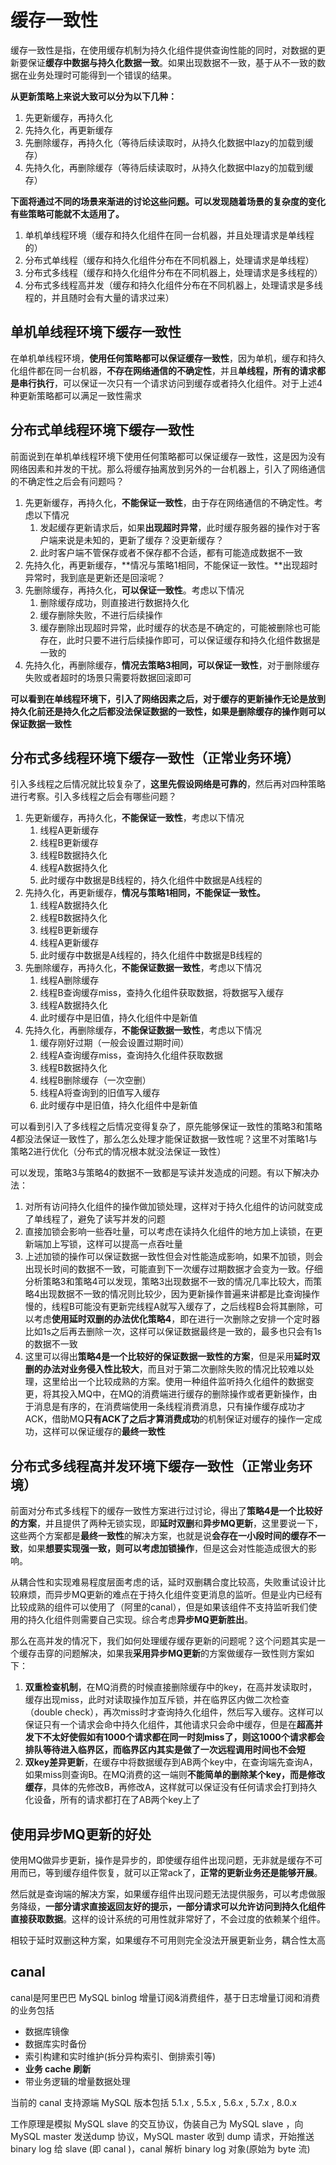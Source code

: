 # 缓存一致性

缓存一致性是指，在使用缓存机制为持久化组件提供查询性能的同时，对数据的更新要保证**缓存中数据与持久化数据一致**。如果出现数据不一致，基于从不一致的数据在业务处理时可能得到一个错误的结果。

**从更新策略上来说大致可以分为以下几种：**

1. 先更新缓存，再持久化
2. 先持久化，再更新缓存
3. 先删除缓存，再持久化（等待后续读取时，从持久化数据中lazy的加载到缓存）
4. 先持久化，再删除缓存（等待后续读取时，从持久化数据中lazy的加载到缓存）

**下面将通过不同的场景来渐进的讨论这些问题。可以发现随着场景的复杂度的变化有些策略可能就不太适用了。**

1. 单机单线程环境（缓存和持久化组件在同一台机器，并且处理请求是单线程的）
2. 分布式单线程（缓存和持久化组件分布在不同机器上，处理请求是单线程）
3. 分布式多线程（缓存和持久化组件分布在不同机器上，处理请求是多线程的）
4. 分布式多线程高并发（缓存和持久化组件分布在不同机器上，处理请求是多线程的，并且随时会有大量的请求过来）

## 单机单线程环境下缓存一致性

在单机单线程环境，**使用任何策略都可以保证缓存一致性**，因为单机，缓存和持久化组件都在同一台机器，**不存在网络通信的不确定性**，并且**单线程，所有的请求都是串行执行**，可以保证一次只有一个请求访问到缓存或者持久化组件。对于上述4种更新策略都可以满足一致性需求

## 分布式单线程环境下缓存一致性

前面说到在单机单线程环境下使用任何策略都可以保证缓存一致性，这是因为没有网络因素和并发的干扰。那么将缓存抽离放到另外的一台机器上，引入了网络通信的不确定性之后会有问题吗？

1. 先更新缓存，再持久化，**不能保证一致性**，由于存在网络通信的不确定性。考虑以下情况
   1. 发起缓存更新请求后，如果**出现超时异常**，此时缓存服务器的操作对于客户端来说是未知的，更新了缓存？没更新缓存？
   2. 此时客户端不管保存或者不保存都不合适，都有可能造成数据不一致
2. 先持久化，再更新缓存，**情况与策略1相同，不能保证一致性。**出现超时异常时，我到底是更新还是回滚呢？
3. 先删除缓存，再持久化，**可以保证一致性**。考虑以下情况
   1. 删除缓存成功，则直接进行数据持久化
   2. 缓存删除失败，不进行后续操作
   3. 缓存删除出现超时异常，此时缓存的状态是不确定的，可能被删除也可能存在，此时只要不进行后续操作即可，可以保证缓存和持久化组件数据是一致的
4. 先持久化，再删除缓存，**情况去策略3相同，可以保证一致性**，对于删除缓存失败或者超时的场景只需要将数据回滚即可

**可以看到在单线程环境下，引入了网络因素之后，对于缓存的更新操作无论是放到持久化前还是持久化之后都没法保证数据的一致性，如果是删除缓存的操作则可以保证数据一致性**

## 分布式多线程环境下缓存一致性（正常业务环境）

引入多线程之后情况就比较复杂了，**这里先假设网络是可靠的**，然后再对四种策略进行考察。引入多线程之后会有哪些问题？

1. 先更新缓存，再持久化，**不能保证一致性**，考虑以下情况
   1. 线程A更新缓存
   2. 线程B更新缓存
   3. 线程B数据持久化
   4. 线程A数据持久化
   5. 此时缓存中数据是B线程的，持久化组件中数据是A线程的
2. 先持久化，再更新缓存，**情况与策略1相同，不能保证一致性。**
   1. 线程A数据持久化
   2. 线程B数据持久化
   3. 线程B更新缓存
   4. 线程A更新缓存
   5. 此时缓存中数据是A线程的，持久化组件中数据是B线程的
3. 先删除缓存，再持久化，**不能保证数据一致性**，考虑以下情况
   1. 线程A删除缓存
   2. 线程B查询缓存miss，查持久化组件获取数据，将数据写入缓存
   3. 线程A数据持久化
   4. 此时缓存中是旧值，持久化组件中是新值
4. 先持久化，再删除缓存，**不能保证数据一致性**，考虑以下情况
   1. 缓存刚好过期（一般会设置过期时间）
   2. 线程A查询缓存miss，查询持久化组件获取数据
   3. 线程B数据持久化
   4. 线程B删除缓存（一次空删）
   5. 线程A将查询到的旧值写入缓存
   6. 此时缓存中是旧值，持久化组件中是新值

可以看到引入了多线程之后情况变得复杂了，原先能够保证一致性的策略3和策略4都没法保证一致性了，那么怎么处理才能保证数据一致性呢？这里不对策略1与策略2进行优化（分布式的情况根本就没法保证一致性）

可以发现，策略3与策略4的数据不一致都是写读并发造成的问题。有以下解决办法：

1. 对所有访问持久化组件的操作做加锁处理，这样对于持久化组件的访问就变成了单线程了，避免了读写并发的问题
2. 直接加锁会影响一些吞吐量，可以考虑在读持久化组件的地方加上读锁，在更新端加上写锁，这样可以提高一点吞吐量
3. 上述加锁的操作可以保证数据一致性但会对性能造成影响，如果不加锁，则会出现长时间的数据不一致，可能直到下一次缓存过期数据才会变为一致。仔细分析策略3和策略4可以发现，策略3出现数据不一致的情况几率比较大，而策略4出现数据不一致的情况则比较少，因为更新操作普遍来讲都是比查询操作慢的，线程B可能没有更新完线程A就写入缓存了，之后线程B会将其删除，可以考虑**使用延时双删的办法优化策略4**，即在进行一次删除之安排一个定时器比如1s之后再去删除一次，这样可以保证数据最终是一致的，最多也只会有1s的数据不一致
4. 这里可以得出**策略4是一个比较好的保证数据一致性的方案**，但是采用**延时双删的办法对业务侵入性比较大**，而且对于第二次删除失败的情况比较难以处理，这里给出一个比较成熟的方案。使用一种组件监听持久化组件的数据变更，将其投入MQ中，在MQ的消费端进行缓存的删除操作或者更新操作，由于消息是有序的，在消费端使用一条线程消费消息，只有操作缓存成功才ACK，借助MQ**只有ACK了之后才算消费成功**的机制保证对缓存的操作一定成功，这样可以保证缓存的**最终一致性**

## 分布式多线程高并发环境下缓存一致性（正常业务环境）

前面对分布式多线程下的缓存一致性方案进行过讨论，得出了**策略4是一个比较好的方案**，并且提供了两种无锁实现，即**延时双删**和**异步MQ更新**，这里要说一下，这些两个方案都是**最终一致性**的解决方案，也就是说**会存在一小段时间的缓存不一致**，如果**想要实现强一致，则可以考虑加锁操作**，但是这会对性能造成很大的影响。

从耦合性和实现难易程度层面考虑的话，延时双删耦合度比较高，失败重试设计比较麻烦，而异步MQ更新的难点在于持久化组件变更消息的监听。但是业内已经有比较成熟的组件可以使用了（阿里的canal），但是如果该组件不支持监听我们使用的持久化组件则需要自己实现。综合考虑**异步MQ更新胜出**。

那么在高并发的情况下，我们如何处理缓存缓存更新的问题呢？这个问题其实是一个缓存击穿的问题解决，如果我**采用异步MQ更新**的方案做缓存一致性则方案如下：

1. **双重检查机制**，在MQ消费的时候直接删除缓存中的key，在高并发读取时，缓存出现miss，此时对读取操作加互斥锁，并在临界区内做二次检查（double check），再次miss时才查询持久化组件，然后写入缓存。这样可以保证只有一个请求会命中持久化组件，其他请求只会命中缓存，但是在**超高并发下不太好使假如有1000个请求都在同一时刻miss了，则这1000个请求都会排队等待进入临界区，而临界区内其实是做了一次远程调用时间也不会短**
2. **双key差异更新**，在缓存中将数据缓存到AB两个key中，在查询端先查询A，如果miss则查询B。在MQ消费的这一端则**不能简单的删除某个key，而是修改缓存**，具体的先修改B，再修改A，这样就可以保证没有任何请求会打到持久化设备，所有的请求都打在了AB两个key上了

## 使用异步MQ更新的好处

使用MQ做异步更新，操作是异步的，即使缓存组件出现问题，无非就是缓存不可用而已，等到缓存组件恢复，就可以正常ack了，**正常的更新业务还是能够开展**。

然后就是查询端的解决方案，如果缓存组件出现问题无法提供服务，可以考虑做服务降级，**一部分请求直接返回友好的提示，一部分请求可以允许访问到持久化组件直接获取数据**。这样的设计系统的可用性就非常好了，不会过度的依赖某个组件。

相较于延时双删这种方案，如果缓存不可用则完全没法开展更新业务，耦合性太高

## canal

canal是阿里巴巴 MySQL binlog 增量订阅&消费组件，基于日志增量订阅和消费的业务包括

- 数据库镜像
- 数据库实时备份
- 索引构建和实时维护(拆分异构索引、倒排索引等)
- **业务 cache 刷新**
- 带业务逻辑的增量数据处理

当前的 canal 支持源端 MySQL 版本包括 5.1.x , 5.5.x , 5.6.x , 5.7.x , 8.0.x

工作原理是模拟 MySQL slave 的交互协议，伪装自己为 MySQL slave ，向 MySQL master 发送dump 协议，MySQL master 收到 dump 请求，开始推送 binary log 给 slave (即 canal )，canal 解析 binary log 对象(原始为 byte 流)